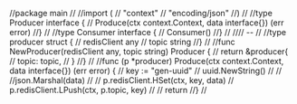 //package main
//
//import (
//	"context"
//	"encoding/json"
//)
//
//type Producer interface {
//	Produce(ctx context.Context, data interface{}) (err error)
//}
//
//type Consumer interface {
//	Consumer()
//}
//
//// --
//
//type producer struct {
//	redisClient any
//	topic       string
//}
//
//func NewProducer(redisClient any, topic string) Producer {
//	return &producer{
//		topic: topic,
//	}
//}
//
//func (p *producer) Produce(ctx context.Context, data interface{}) (err error) {
//	key := "gen-uuid" // uuid.NewString()
//
//	//json.Marshal(data)
//
//	p.redisClient.HSet(ctx, key, data)
//	p.redisClient.LPush(ctx, p.topic, key)
//
//	return
//}
//
